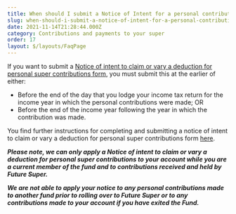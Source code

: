 ```yaml
---
title: When should I submit a Notice of Intent for a personal contribution?
slug: when-should-i-submit-a-notice-of-intent-for-a-personal-contribution
date: 2021-11-14T21:28:44.000Z
category: Contributions and payments to your super
order: 17
layout: $/layouts/FaqPage
---
```

If you want to submit a [Notice of intent to claim or vary a deduction for personal super contributions form](http://www.ato.gov.au/uploadedFiles/Content/SPR/downloads/n71121-11-2014_js33406_w.pdf), you must submit this at the earlier of either: 

* Before the end of the day that you lodge your income tax return for the income year in which the personal contributions were made; OR
* Before the end of the income year following the year in which the contribution was made.

You find further instructions for completing and submitting a notice of intent to claim or vary a deduction for personal super contributions form [here](https://www.ato.gov.au/Individuals/Super/In-detail/Growing-your-super/Claiming-deductions-for-personal-super-contributions/?page=2#When_to_give_your_notice_of_intent).

***Please note, we can only apply a Notice of intent to claim or vary a deduction for personal super contributions to your account while you are a current member of the fund and to contributions received and held by Future Super.***

***We are not able to apply your notice to any personal contributions made to another fund prior to rolling over to Future Super or to any contributions made to your account if you have exited the Fund.***
